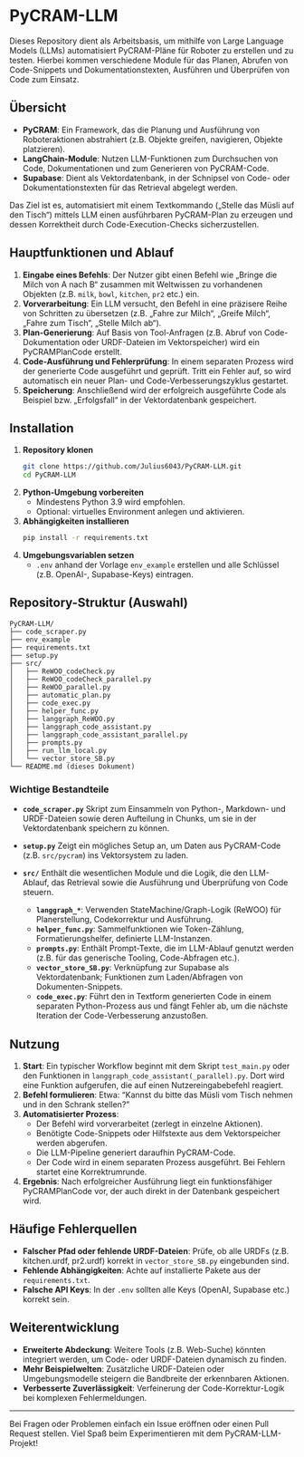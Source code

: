 # PyCRAM-LLM

Dieses Repository dient als Arbeitsbasis, um mithilfe von Large Language Models (LLMs) automatisiert PyCRAM-Pläne für Roboter zu erstellen und zu testen. Hierbei kommen verschiedene Module für das Planen, Abrufen von Code-Snippets und Dokumentationstexten, Ausführen und Überprüfen von Code zum Einsatz.

## Übersicht

- **PyCRAM**: Ein Framework, das die Planung und Ausführung von Roboteraktionen abstrahiert (z.B. Objekte greifen, navigieren, Objekte platzieren).
- **LangChain-Module**: Nutzen LLM-Funktionen zum Durchsuchen von Code, Dokumentationen und zum Generieren von PyCRAM-Code.
- **Supabase**: Dient als Vektordatenbank, in der Schnipsel von Code- oder Dokumentationstexten für das Retrieval abgelegt werden.

Das Ziel ist es, automatisiert mit einem Textkommando („Stelle das Müsli auf den Tisch“) mittels LLM einen ausführbaren PyCRAM-Plan zu erzeugen und dessen Korrektheit durch Code-Execution-Checks sicherzustellen.

## Hauptfunktionen und Ablauf

1. **Eingabe eines Befehls**: Der Nutzer gibt einen Befehl wie „Bringe die Milch von A nach B“ zusammen mit Weltwissen zu vorhandenen Objekten (z.B. `milk`, `bowl`, `kitchen`, `pr2` etc.) ein.
2. **Vorverarbeitung**: Ein LLM versucht, den Befehl in eine präzisere Reihe von Schritten zu übersetzen (z.B. „Fahre zur Milch“, „Greife Milch“, „Fahre zum Tisch“, „Stelle Milch ab“).
3. **Plan-Generierung**: Auf Basis von Tool-Anfragen (z.B. Abruf von Code-Dokumentation oder URDF-Dateien im Vektorspeicher) wird ein PyCRAMPlanCode erstellt.
4. **Code-Ausführung und Fehlerprüfung**: In einem separaten Prozess wird der generierte Code ausgeführt und geprüft. Tritt ein Fehler auf, so wird automatisch ein neuer Plan- und Code-Verbesserungszyklus gestartet.
5. **Speicherung**: Anschließend wird der erfolgreich ausgeführte Code als Beispiel bzw. „Erfolgsfall“ in der Vektordatenbank gespeichert.

## Installation

1. **Repository klonen**
   ```bash
   git clone https://github.com/Julius6043/PyCRAM-LLM.git
   cd PyCRAM-LLM
   ```
2. **Python-Umgebung vorbereiten**
   - Mindestens Python 3.9 wird empfohlen.
   - Optional: virtuelles Environment anlegen und aktivieren.
3. **Abhängigkeiten installieren**
   ```bash
   pip install -r requirements.txt
   ```
4. **Umgebungsvariablen setzen**
   - `.env` anhand der Vorlage `env_example` erstellen und alle Schlüssel (z.B. OpenAI-, Supabase-Keys) eintragen.

## Repository-Struktur (Auswahl)

    PyCRAM-LLM/
    ├── code_scraper.py
    ├── env_example
    ├── requirements.txt
    ├── setup.py
    ├── src/
    │   ├── ReWOO_codeCheck.py
    │   ├── ReWOO_codeCheck_parallel.py
    │   ├── ReWOO_parallel.py
    │   ├── automatic_plan.py
    │   ├── code_exec.py
    │   ├── helper_func.py
    │   ├── langgraph_ReWOO.py
    │   ├── langgraph_code_assistant.py
    │   ├── langgraph_code_assistant_parallel.py
    │   ├── prompts.py
    │   ├── run_llm_local.py
    │   └── vector_store_SB.py
    └── README.md (dieses Dokument)

### Wichtige Bestandteile

- **`code_scraper.py`**
  Skript zum Einsammeln von Python-, Markdown- und URDF-Dateien sowie deren Aufteilung in Chunks, um sie in der Vektordatenbank speichern zu können.

- **`setup.py`**
  Zeigt ein mögliches Setup an, um Daten aus PyCRAM-Code (z.B. `src/pycram`) ins Vektorsystem zu laden.

- **`src/`**
  Enthält die wesentlichen Module und die Logik, die den LLM-Ablauf, das Retrieval sowie die Ausführung und Überprüfung von Code steuern.
  - **`langgraph_*`**: Verwenden StateMachine/Graph-Logik (ReWOO) für Planerstellung, Codekorrektur und Ausführung.
  - **`helper_func.py`**: Sammelfunktionen wie Token-Zählung, Formatierungshelfer, definierte LLM-Instanzen.
  - **`prompts.py`**: Enthält Prompt-Texte, die im LLM-Ablauf genutzt werden (z.B. für das generische Tooling, Code-Abfragen etc.).
  - **`vector_store_SB.py`**: Verknüpfung zur Supabase als Vektordatenbank; Funktionen zum Laden/Abfragen von Dokumenten-Snippets.
  - **`code_exec.py`**: Führt den in Textform generierten Code in einem separaten Python-Prozess aus und fängt Fehler ab, um die nächste Iteration der Code-Verbesserung anzustoßen.

## Nutzung

1. **Start**: Ein typischer Workflow beginnt mit dem Skript `test_main.py` oder den Funktionen in `langgraph_code_assistant(_parallel).py`. Dort wird eine Funktion aufgerufen, die auf einen Nutzereingabebefehl reagiert.
2. **Befehl formulieren**: Etwa: “Kannst du bitte das Müsli vom Tisch nehmen und in den Schrank stellen?”
3. **Automatisierter Prozess**:
   - Der Befehl wird vorverarbeitet (zerlegt in einzelne Aktionen).
   - Benötigte Code-Snippets oder Hilfstexte aus dem Vektorspeicher werden abgerufen.
   - Die LLM-Pipeline generiert daraufhin PyCRAM-Code.
   - Der Code wird in einem separaten Prozess ausgeführt. Bei Fehlern startet eine Korrektrumrunde.
4. **Ergebnis**: Nach erfolgreicher Ausführung liegt ein funktionsfähiger PyCRAMPlanCode vor, der auch direkt in der Datenbank gespeichert wird.

## Häufige Fehlerquellen

- **Falscher Pfad oder fehlende URDF-Dateien**: Prüfe, ob alle URDFs (z.B. kitchen.urdf, pr2.urdf) korrekt in `vector_store_SB.py` eingebunden sind.
- **Fehlende Abhängigkeiten**: Achte auf installierte Pakete aus der `requirements.txt`.
- **Falsche API Keys**: In der `.env` sollten alle Keys (OpenAI, Supabase etc.) korrekt sein.

## Weiterentwicklung

- **Erweiterte Abdeckung**: Weitere Tools (z.B. Web-Suche) könnten integriert werden, um Code- oder URDF-Dateien dynamisch zu finden.
- **Mehr Beispielwelten**: Zusätzliche URDF-Dateien oder Umgebungsmodelle steigern die Bandbreite der erkennbaren Aktionen.
- **Verbesserte Zuverlässigkeit**: Verfeinerung der Code-Korrektur-Logik bei komplexen Fehlermeldungen.

---

Bei Fragen oder Problemen einfach ein Issue eröffnen oder einen Pull Request stellen. Viel Spaß beim Experimentieren mit dem PyCRAM-LLM-Projekt!
